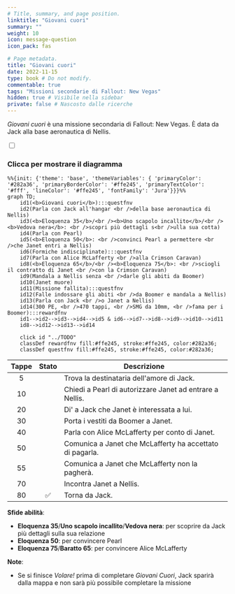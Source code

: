```yaml
---
# Title, summary, and page position.
linktitle: "Giovani cuori"
summary: ""
weight: 10
icon: message-question
icon_pack: fas

# Page metadata.
title: "Giovani cuori"
date: 2022-11-15
type: book # Do not modify.
commentable: true
tags: "Missioni secondarie di Fallout: New Vegas"
hidden: true # Visibile nella sidebar
private: false # Nascosto dalle ricerche
---
```


<div class="fnv">


*Giovani cuori* è una missione secondaria di Fallout: New Vegas. È data da Jack alla base aeronautica di Nellis.


<section class="chart-collapse">
<input type="checkbox" name="collapse2" id="handle2">
<h3 class="handle">
<label for="handle2">Clicca per mostrare il diagramma</label>
</h3>
<div class="content">

```mermaid
%%{init: {'theme': 'base', 'themeVariables': { 'primaryColor': '#282a36', 'primaryBorderColor': '#ffe245', 'primaryTextColor': '#fff', 'lineColor': '#ffe245', 'fontFamily': 'Jura'}}}%%
graph TD;
    id1(<b>Giovani cuori</b>):::questfnv
    id2(Parla con Jack all'hangar <br />della base aeronautica di Nellis)
    id3(<b>Eloquenza 35</b>/<br /><b>Uno scapolo incallito</b>/<br /><b>Vedova nera</b>: <br />scopri più dettagli s<br />ulla sua cotta)
    id4(Parla con Pearl)
    id5(<b>Eloquenza 50</b>: <br />convinci Pearl a permettere <br />che Janet entri a Nellis)
    id6(Formiche indisciplinate):::questfnv
    id7(Parla con Alice McLafferty <br />alla Crimson Caravan) 
    id8(<b>Eloquenza 65</b>/<br /><b>Eloquenza 75</b>: <br />sciogli il contratto di Janet <br />con la Crimson Caravan)
    id9(Mandala a Nellis senza <br />darle gli abiti da Boomer)
    id10(Janet muore)
    id11(Missione fallita):::questfnv
    id12(Falle indossare gli abiti <br />da Boomer e mandala a Nellis)
    id13(Parla con Jack <br />o Janet a Nellis) 
    id14(300 PE, <br />470 tappi, <br />SMG da 10mm, <br />fama per i Boomer):::rewardfnv
    id1-->id2-->id3-->id4-->id5 & id6-->id7-->id8-->id9-->id10-->id11
    id8-->id12-->id13-->id14
    
    click id "../TODO"
    classDef rewardfnv fill:#ffe245, stroke:#ffe245, color:#282a36;
    classDef questfnv fill:#ffe245, stroke:#ffe245, color:#282a36;
```

</div>
</section>

| Tappe |       Stato        | Descrizione |
|:-----:|:------------------:| ----------- |
|                           5                           |            | Trova la destinataria dell'amore di Jack.                                                                                                                                   |
|                           10                          |            | Chiedi a Pearl di autorizzare Janet ad entrare a Nellis.                                                                                                                    |
|                           20                          |            | Di' a Jack che Janet è interessata a lui.                                                                                                                                   |
|                           30                          |            | Porta i vestiti da Boomer a Janet.                                                                                                                                          |
|                           40                          |            | Parla con Alice McLafferty per conto di Janet.                                                                                                                              |
|                           50                          |            | Comunica a Janet che McLafferty ha accettato di pagarla.                                                                                                                    |
|                           55                          |            | Comunica a Janet che McLafferty non la pagherà.                                                                                                                             |
|                           70                          |            | Incontra Janet a Nellis.                                                                                                                                                    |
|                           80                          | :white_check_mark: | Torna da Jack.                                                                                                                                                              |



**Sfide abilità**:
- **Eloquenza 35**/**Uno scapolo incallito**/**Vedova nera**: per scoprire da Jack più dettagli sulla sua relazione
- **Eloquenza 50**: per convincere Pearl 
- **Eloquenza 75**/**Baratto 65**: per convincere Alice McLafferty



**Note**:
- Se si finisce *Volare!* prima di completare *Giovani Cuori*, Jack sparirà dalla mappa e non sarà più possibile completare la missione 


</div>


